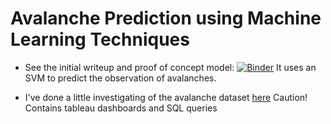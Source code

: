 # Avalanche Prediction using Machine Learning Techniques

- See the initial writeup and proof of concept model: [![Binder](https://mybinder.org/badge_logo.svg)](https://mybinder.org/v2/gh/joncheryl/avy/master?filepath=avy_svm.ipynb) It uses an SVM to predict the observation of avalanches.

- I've done a little investigating of the avalanche dataset [here](http://gussies.website/prelim_study.html) Caution! Contains tableau dashboards and SQL queries